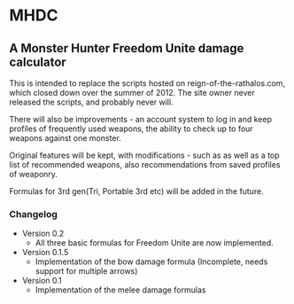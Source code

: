 MHDC
====

A Monster Hunter Freedom Unite damage calculator
------------------------------------------------

This is intended to replace the scripts hosted on reign-of-the-rathalos.com, which closed down over the summer of 2012. The site owner never released the scripts, and probably never will.

There will also be improvements - an account system to log in and keep profiles of frequently used weapons, the ability to check up to four weapons against one monster.

Original features will be kept, with modifications - such as as well as a top list of recommended weapons, also recommendations from saved profiles of weaponry.

Formulas for 3rd gen(Tri, Portable 3rd etc) will be added in the future.

### Changelog

* Version 0.2
  * All three basic formulas for Freedom Unite are now implemented.
* Version 0.1.5
  * Implementation of the bow damage formula (Incomplete, needs support for multiple arrows)
* Version 0.1
  * Implementation of the melee damage formulas
